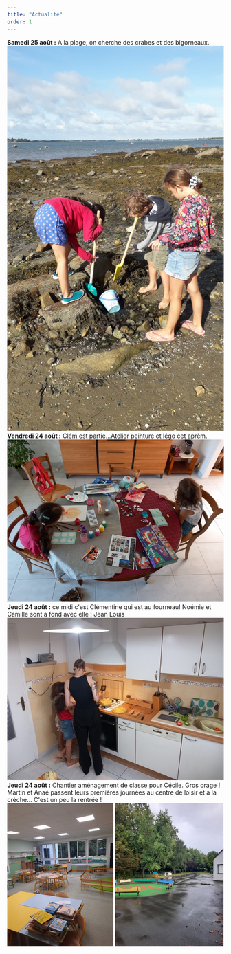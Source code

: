 ```yaml
---
title: "Actualité"
order: 1
---
```

**Samedi 25 août :** A la plage, on cherche des crabes et des bigorneaux.
  ![Camille, Noémie et Martin](/images/IMG-20230827-WA0000.jpg)
**Vendredi 24 août :** Clém est partie...Atelier peinture et légo cet aprèm.
  ![Atelier déco chez Papy](/images/20230825_1.jpg)
**Jeudi 24 août :** ce midi c'est Clémentine qui est au fourneau! Noémie et Camille sont à fond avec elle !   Jean Louis
  ![Cuisine chez Papy](/images/20230824_1.jpg)
**Jeudi 24 août :** Chantier aménagement de classe pour Cécile.
Gros orage ! Martin et Anaé passent leurs premières journées au centre de loisir et à la crèche... C'est un peu la rentrée !  
  ![Class de Cécile](/images/20230824_2.jpg) 